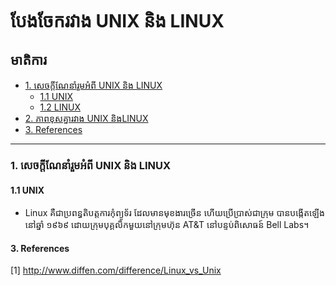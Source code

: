 # បែងចែករវាង UNIX និង LINUX

## មាតិការ
* [1. សេចក្ដីណែនាំរួមអំពី UNIX​ និង LINUX](#intr)  
  * [1.1 UNIX](#unix)
  * [1.2 LINUX](#linux)
* [2. ភាពខុសគ្នារវាង UNIX និងLINUX](#dif)
* [3. References](#ref)

---
### 1. សេចក្ដីណែនាំរួមអំពី UNIX​ និង LINUX

#### 1.1 UNIX
* Linux គឺជាប្រពន្ធតិបត្តការកុំព្យូទ័រ ដែលមានមុខងារច្រើន ហើយប្រើប្រាស់ជាក្រុម បានបង្កើតឡើងនៅឆ្នាំ ១៩៦៩ ដោយក្រុមបុគ្គលិកមួយនៅក្រុមហ៊ុន AT&T នៅបន្ទប់ពិសោធន៍ Bell Labs។

#### <a name="ref">3. References</a>
[1] http://www.diffen.com/difference/Linux_vs_Unix
